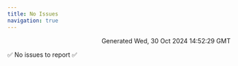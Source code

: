 ```yaml
---
title: No Issues
navigation: true
---
```


<p style="text-align:right;color:#cccs">
Generated Wed, 30 Oct 2024 14:52:29 GMT
</p>
<p>✅ No issues to report ✅</p>



